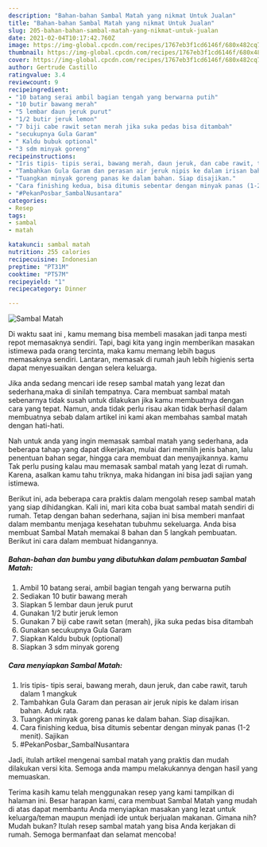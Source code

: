 ```yaml
---
description: "Bahan-bahan Sambal Matah yang nikmat Untuk Jualan"
title: "Bahan-bahan Sambal Matah yang nikmat Untuk Jualan"
slug: 205-bahan-bahan-sambal-matah-yang-nikmat-untuk-jualan
date: 2021-02-04T10:17:42.760Z
image: https://img-global.cpcdn.com/recipes/1767eb3f1cd6146f/680x482cq70/sambal-matah-foto-resep-utama.jpg
thumbnail: https://img-global.cpcdn.com/recipes/1767eb3f1cd6146f/680x482cq70/sambal-matah-foto-resep-utama.jpg
cover: https://img-global.cpcdn.com/recipes/1767eb3f1cd6146f/680x482cq70/sambal-matah-foto-resep-utama.jpg
author: Gertrude Castillo
ratingvalue: 3.4
reviewcount: 9
recipeingredient:
- "10 batang serai ambil bagian tengah yang berwarna putih"
- "10 butir bawang merah"
- "5 lembar daun jeruk purut"
- "1/2 butir jeruk lemon"
- "7 biji cabe rawit setan merah jika suka pedas bisa ditambah"
- "secukupnya Gula Garam"
- " Kaldu bubuk optional"
- "3 sdm minyak goreng"
recipeinstructions:
- "Iris tipis- tipis serai, bawang merah, daun jeruk, dan cabe rawit, taruh dalam 1 mangkuk"
- "Tambahkan Gula Garam dan perasan air jeruk nipis ke dalam irisan bahan. Aduk rata."
- "Tuangkan minyak goreng panas ke dalam bahan. Siap disajikan."
- "Cara finishing kedua, bisa ditumis sebentar dengan minyak panas (1-2 menit). Sajikan"
- "#PekanPosbar_SambalNusantara"
categories:
- Resep
tags:
- sambal
- matah

katakunci: sambal matah 
nutrition: 255 calories
recipecuisine: Indonesian
preptime: "PT31M"
cooktime: "PT57M"
recipeyield: "1"
recipecategory: Dinner

---
```



![Sambal Matah](https://img-global.cpcdn.com/recipes/1767eb3f1cd6146f/680x482cq70/sambal-matah-foto-resep-utama.jpg)

Di waktu  saat ini , kamu memang bisa membeli masakan jadi tanpa mesti repot memasaknya sendiri. Tapi, bagi kita yang ingin memberikan masakan istimewa pada orang tercinta, maka kamu memang lebih bagus memasaknya sendiri. Lantaran, memasak di rumah jauh lebih higienis serta dapat menyesuaikan dengan selera keluarga.

Jika anda sedang mencari ide resep sambal matah yang lezat dan sederhana,maka di sinilah tempatnya. Cara membuat sambal matah  sebenarnya tidak susah untuk dilakukan jika kamu membuatnya dengan cara yang tepat. Namun, anda tidak perlu risau akan tidak berhasil dalam membuatnya 
sebab dalam artikel ini kami akan membahas sambal matah dengan hati-hati.  



Nah untuk anda yang ingin memasak sambal matah yang sederhana, ada beberapa tahap yang dapat dikerjakan, mulai dari memilih jenis bahan, lalu penentuan bahan segar, hingga cara membuat dan menyajikannya. kamu Tak perlu pusing kalau mau memasak sambal matah yang lezat di rumah. Karena, asalkan kamu  tahu triknya, maka hidangan ini bisa jadi sajian yang istimewa.

Berikut ini, ada beberapa cara praktis  dalam mengolah resep sambal matah yang siap dihidangkan. Kali ini, mari kita coba buat sambal matah sendiri di rumah. Tetap dengan bahan sederhana, sajian ini bisa memberi manfaat dalam membantu menjaga kesehatan tubuhmu sekeluarga. Anda bisa membuat Sambal Matah memakai 8 bahan dan 5 langkah pembuatan. Berikut ini cara dalam membuat hidangannya.

<!--inarticleads1-->

##### Bahan-bahan dan bumbu yang dibutuhkan dalam pembuatan Sambal Matah:

1. Ambil 10 batang serai, ambil bagian tengah yang berwarna putih
1. Sediakan 10 butir bawang merah
1. Siapkan 5 lembar daun jeruk purut
1. Gunakan 1/2 butir jeruk lemon
1. Gunakan 7 biji cabe rawit setan (merah), jika suka pedas bisa ditambah
1. Gunakan secukupnya Gula Garam
1. Siapkan  Kaldu bubuk (optional)
1. Siapkan 3 sdm minyak goreng




<!--inarticleads2-->

##### Cara menyiapkan Sambal Matah:

1. Iris tipis- tipis serai, bawang merah, daun jeruk, dan cabe rawit, taruh dalam 1 mangkuk
1. Tambahkan Gula Garam dan perasan air jeruk nipis ke dalam irisan bahan. Aduk rata.
1. Tuangkan minyak goreng panas ke dalam bahan. Siap disajikan.
1. Cara finishing kedua, bisa ditumis sebentar dengan minyak panas (1-2 menit). Sajikan
1. #PekanPosbar_SambalNusantara




Jadi, itulah artikel mengenai  sambal matah  yang praktis dan mudah dilakukan versi kita. Semoga anda mampu melakukannya dengan hasil yang memuaskan. 

Terima kasih kamu telah menggunakan resep yang kami tampilkan di halaman ini. Besar harapan kami, cara membuat  Sambal Matah yang mudah di atas dapat membantu Anda menyiapkan masakan yang lezat untuk keluarga/teman maupun menjadi ide untuk berjualan makanan. Gimana nih? Mudah bukan? Itulah resep sambal matah yang bisa Anda kerjakan di rumah. Semoga bermanfaat dan selamat mencoba!

